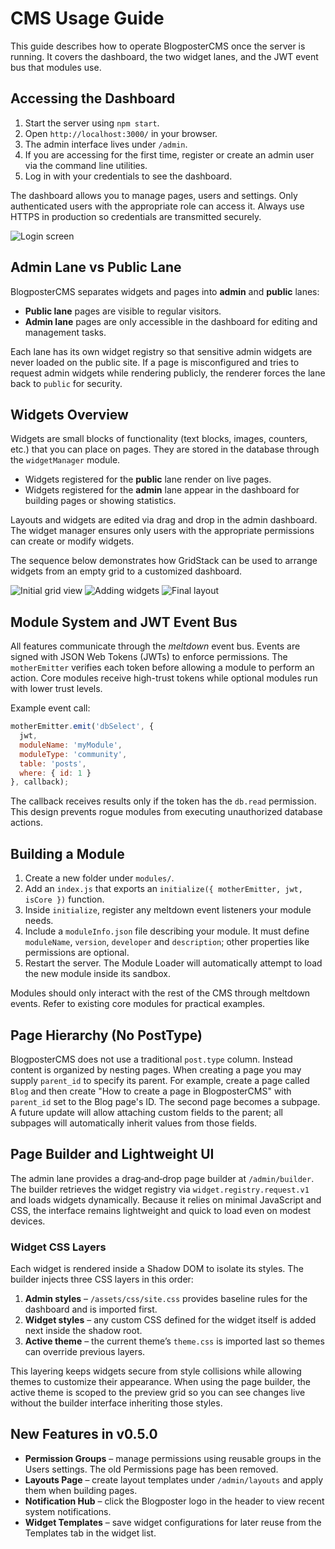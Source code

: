 # CMS Usage Guide

This guide describes how to operate BlogposterCMS once the server is running. It covers the dashboard, the two widget lanes, and the JWT event bus that modules use.

## Accessing the Dashboard

1. Start the server using `npm start`.
2. Open `http://localhost:3000/` in your browser.
3. The admin interface lives under `/admin`.
4. If you are accessing for the first time, register or create an admin user via the command line utilities.
5. Log in with your credentials to see the dashboard.

The dashboard allows you to manage pages, users and settings. Only authenticated users with the appropriate role can access it. Always use HTTPS in production so credentials are transmitted securely.

![Login screen](screenshots/Clean%20Login%20Interface.png)

## Admin Lane vs Public Lane

BlogposterCMS separates widgets and pages into **admin** and **public** lanes:

- **Public lane** pages are visible to regular visitors.
- **Admin lane** pages are only accessible in the dashboard for editing and management tasks.

Each lane has its own widget registry so that sensitive admin widgets are never loaded on the public site. If a page is misconfigured and tries to request admin widgets while rendering publicly, the renderer forces the lane back to `public` for security.

## Widgets Overview

Widgets are small blocks of functionality (text blocks, images, counters, etc.) that you can place on pages. They are stored in the database through the `widgetManager` module.

- Widgets registered for the **public** lane render on live pages.
- Widgets registered for the **admin** lane appear in the dashboard for building pages or showing statistics.

Layouts and widgets are edited via drag and drop in the admin dashboard. The widget manager ensures only users with the appropriate permissions can create or modify widgets.

The sequence below demonstrates how GridStack can be used to arrange widgets from an empty grid to a customized dashboard.

![Initial grid view](screenshots/Arrange%20Your%20Dashboard%20Freely.png)
![Adding widgets](screenshots/Perfectly%20Adaptive%20Widgets.png)
![Final layout](screenshots/Your%20Dashboard,%20Your%20Way.png)

## Module System and JWT Event Bus

All features communicate through the *meltdown* event bus. Events are signed with JSON Web Tokens (JWTs) to enforce permissions. The `motherEmitter` verifies each token before allowing a module to perform an action. Core modules receive high-trust tokens while optional modules run with lower trust levels.

Example event call:

```js
motherEmitter.emit('dbSelect', {
  jwt,
  moduleName: 'myModule',
  moduleType: 'community',
  table: 'posts',
  where: { id: 1 }
}, callback);
```

The callback receives results only if the token has the `db.read` permission. This design prevents rogue modules from executing unauthorized database actions.

## Building a Module

1. Create a new folder under `modules/`.
2. Add an `index.js` that exports an `initialize({ motherEmitter, jwt, isCore })` function.
3. Inside `initialize`, register any meltdown event listeners your module needs.
4. Include a `moduleInfo.json` file describing your module. It must define `moduleName`, `version`, `developer` and `description`; other properties like permissions are optional.
5. Restart the server. The Module Loader will automatically attempt to load the new module inside its sandbox.

Modules should only interact with the rest of the CMS through meltdown events. Refer to existing core modules for practical examples.


## Page Hierarchy (No PostType)

BlogposterCMS does not use a traditional `post.type` column. Instead content is organized by nesting pages. When creating a page you may supply `parent_id` to specify its parent. For example, create a page called `Blog` and then create "How to create a page in BlogposterCMS" with `parent_id` set to the Blog page's ID. The second page becomes a subpage. A future update will allow attaching custom fields to the parent; all subpages will automatically inherit values from those fields.

## Page Builder and Lightweight UI


The admin lane provides a drag‑and‑drop page builder at `/admin/builder`. The builder retrieves the widget registry via `widget.registry.request.v1` and loads widgets dynamically. Because it relies on minimal JavaScript and CSS, the interface remains lightweight and quick to load even on modest devices.

### Widget CSS Layers

Each widget is rendered inside a Shadow DOM to isolate its styles. The builder injects three CSS layers in this order:

1. **Admin styles** – `/assets/css/site.css` provides baseline rules for the dashboard and is imported first.
2. **Widget styles** – any custom CSS defined for the widget itself is added next inside the shadow root.
3. **Active theme** – the current theme’s `theme.css` is imported last so themes can override previous layers.

This layering keeps widgets secure from style collisions while allowing themes to customize their appearance. When using the page builder, the active theme is scoped to the preview grid so you can see changes live without the builder interface inheriting those styles.

## New Features in v0.5.0

- **Permission Groups** – manage permissions using reusable groups in the Users settings. The old Permissions page has been removed.
- **Layouts Page** – create layout templates under `/admin/layouts` and apply them when building pages.
- **Notification Hub** – click the Blogposter logo in the header to view recent system notifications.
- **Widget Templates** – save widget configurations for later reuse from the Templates tab in the widget list.
